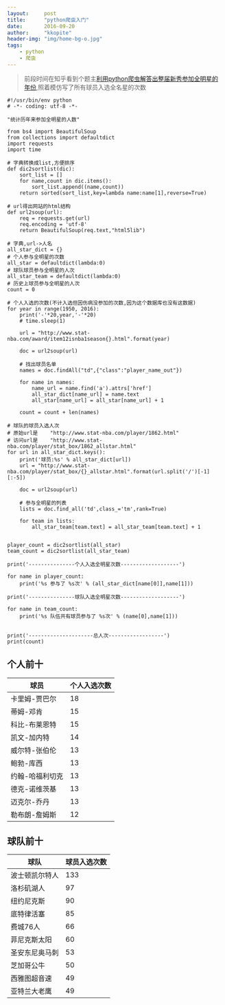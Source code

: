 ```yaml
---
layout:     post
title:      "python爬虫入门"
date:       2016-09-20
author:     "kkopite"
header-img: "img/home-bg-o.jpg"
tags:
    - python
    - 爬虫
---
```



> 前段时间在知乎看到个题主[利用python爬虫解答出整届新秀参加全明星的年份][1],照着模仿写了所有球员入选全名星的次数

```
#!/usr/bin/env python
# -*- coding: utf-8 -*-

"统计历年来参加全明星的人数"

from bs4 import BeautifulSoup
from collections import defaultdict
import requests
import time

# 字典转换成list,方便排序
def dic2sortlist(dic):
	sort_list = []
	for name,count in dic.items():
		sort_list.append((name,count))
	return sorted(sort_list,key=lambda name:name[1],reverse=True)

# url得出网站的html结构
def url2soup(url):
	req = requests.get(url)
	req.encoding = 'utf-8'
	return BeautifulSoup(req.text,"html5lib")

# 字典,url->人名
all_star_dict = {}		
# 个人参与全明星的次数				
all_star = defaultdict(lambda:0)	
# 球队球员参与全明星的人次	
all_star_team = defaultdict(lambda:0)
# 历史上球员参与全明星的人次	
count = 0								

# 个人入选的次数(不计入选但因伤病没参加的次数,因为这个数据库也没有这数据)
for year in range(1950, 2016):
	print('-'*20,year,'-'*20)
	# time.sleep(1)

	url = "http://www.stat-nba.com/award/item12isnba1season{}.html".format(year)

	doc = url2soup(url)

	# 找出球员名单
	names = doc.findAll("td",{"class":"player_name_out"})   

	for name in names:
		name_url = name.find('a').attrs['href']
		all_star_dict[name_url] = name.text
		all_star[name_url] = all_star[name_url] + 1	

	count = count + len(names)

# 球队的球员入选人次
# 原始url是	"http://www.stat-nba.com/player/1862.html"
# 访问url是	"http://www.stat-nba.com/player/stat_box/1862_allstar.html"
for url in all_star_dict.keys():
	print('球员:%s' % all_star_dict[url])
	url = "http://www.stat-nba.com/player/stat_box/{}_allstar.html".format(url.split('/')[-1][:-5])

	doc = url2soup(url)

	# 参与全明星的列表
	lists = doc.find_all('td',class_='tm',rank=True)

	for team in lists:
		all_star_team[team.text] = all_star_team[team.text] + 1


player_count = dic2sortlist(all_star)
team_count = dic2sortlist(all_star_team)

print('---------------个人入选全明星次数-------------------')

for name in player_count:
	print('%s 参与了 %s次' % (all_star_dict[name[0]],name[1]))

print('---------------球队入选全明星次数-------------------')

for name in team_count:
	print('%s 队伍共有球员参与了 %s次' % (name[0],name[1]))


print('---------------------总人次------------------')
print(count)
```

## 个人前十

|球员|个人入选次数|
|----|------------|
|卡里姆-贾巴尔|18|
|蒂姆-邓肯|15|
|科比-布莱恩特|15|
|凯文-加内特 |14|
|威尔特-张伯伦|13|
|鲍勃-库西|13|
|约翰-哈福利切克|13|
|德克-诺维茨基|13|
|迈克尔-乔丹|13|
|勒布朗-詹姆斯|12|

## 球队前十

|球队|球员入选次数|
|----|------------|
|波士顿凯尔特人|133|
|洛杉矶湖人|97|
|纽约尼克斯|90|
|底特律活塞|85|
|费城76人|66|
|菲尼克斯太阳|60|
|圣安东尼奥马刺|53|
|芝加哥公牛|50|
|西雅图超音速|49|
|亚特兰大老鹰|49|

  [1]: https://www.zhihu.com/question/49952469
